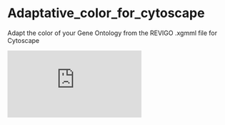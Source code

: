 # Adaptative_color_for_cytoscape
Adapt the color of your Gene Ontology from the REVIGO .xgmml file for Cytoscape

![alt tag](http://zupimages.net/viewer.php?id=19/27/zdlb.png)
